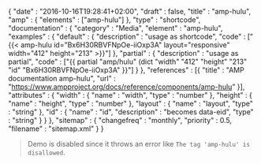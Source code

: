 {
    "date" : "2016-10-16T19:28:41+02:00",
    "draft" : false,
    "title" : "amp-hulu",
    "amp" : {
        "elements" : ["amp-hulu"]
    },
    "type" : "shortcode",
    "documentation" : {
        "category" : "Media",
        "element" : "amp-hulu",
        "examples" : {
            "default" : {
              "description" : "usage as shortcode",
              "code" : ["{{< amp-hulu id=\"Bx6H30RBVFNpOe-iiOxp3A\" layout=\"responsive\" width=\"412\" height=\"213\" >}}"]
            },
            "partial" : {
              "description" : "usage as partial",
              "code" : ["{{ partial \"amp/hulu\" (dict \"width\" \"412\" \"height\" \"213\" \"id\" \"Bx6H30RBVFNpOe-iiOxp3A\" }}"]
            }
        },
        "references" : [{
            "title" : "AMP documentation amp-hulu",
            "url" : "https://www.ampproject.org/docs/reference/components/amp-hulu"
        }],
        "attributes" : {
            "width" : {
               "name" : "width",
               "type" : "number"
            },
            "height" : {
               "name" : "height",
               "type" : "number"
            },
            "layout" : {
               "name" : "layout",
               "type" : "string"
            },
            "id" : {
                "name" : "id",
                "description" : "becomes data-eid",
                "type" : "string"
            }
        }
    },
    "sitemap" : {
      "changefreq" : "monthly",
      "priority" : 0.5,
      "filename" : "sitemap.xml"
    }
}

> Demo is disabled since it throws an error like `The tag 'amp-hulu' is disallowed`.